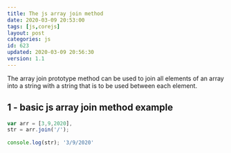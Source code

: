 ```yaml
---
title: The js array join method
date: 2020-03-09 20:53:00
tags: [js,corejs]
layout: post
categories: js
id: 623
updated: 2020-03-09 20:56:30
version: 1.1
---
```


The array join prototype method can be used to join all elements of an array into a string with a string that is to be used between each element.

<!-- more -->

## 1 - basic js array join method example

```js
var arr = [3,9,2020],
str = arr.join('/');
 
console.log(str); '3/9/2020'
```